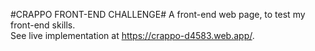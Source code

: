 #CRAPPO FRONT-END CHALLENGE#
A front-end web page, to test my front-end skills.  
See live implementation at https://crappo-d4583.web.app/.

